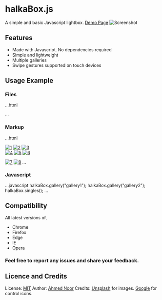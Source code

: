 # halkaBox.js
A simple and basic Javascript lightbox.
[Demo Page](https://ahmednooor.github.io/halkaBox.js)
![Screenshot](https://github.com/ahmednooor/halkaBox.js/master/screenshot.jpg)

## Features
* Made with Javascript. No dependencies required
* Simple and lightweight
* Multiple galleries
* Swipe gestures supported on touch devices

## Usage Example

### Files
...html
<link rel="stylesheet" href="css/halkaBox.min.css">
<script src="js/halkaBox.min.js"></script>
...

### Markup
...html
<div id="gallery1">
    <a href="img/01.jpg" data-hb="gallery1"><img src="img/01.jpg" alt="1"></a>
    <a href="img/02.jpg" data-hb="gallery1"><img src="img/02.jpg" alt="2"></a>
    <a href="img/03.jpg" data-hb="gallery1"><img src="img/03.jpg" alt="3"></a>
</div>

<div id="gallery2">
    <a href="img/04.jpg" data-hb="gallery2"><img src="img/04.jpg" alt="4"></a>
    <a href="img/05.jpg" data-hb="gallery2"><img src="img/05.jpg" alt="5"></a>
    <a href="img/06.jpg" data-hb="gallery2"><img src="img/06.jpg" alt="6"></a>
</div>

<a href="img/07.jpg" data-hb-single><img src="img/07.jpg" alt="7"></a>
<a href="img/08.jpg" data-hb-single><img src="img/07.jpg" alt="8"></a>
...

### Javascript
...javascript
halkaBox.gallery("gallery1");
halkaBox.gallery("gallery2");
halkaBox.singles();
...

## Compatibility
All latest versions of,
* Chrome
* Firefox
* Edge
* IE
* Opera

### Feel free to report any issues and share your feedback.

## Licence and Credits

License: [MIT](https://opensource.org/licenses/MIT)
Author:  [Ahmed Noor](https://github.com/ahmednooor)
Credits: [Unsplash](https://https://unsplash.com/) for images. [Google](https://www.google.com) for control icons.
